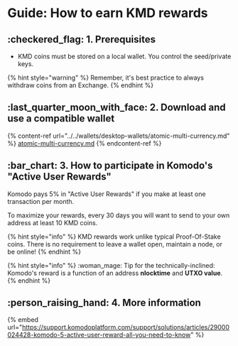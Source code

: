 # Guide: How to earn KMD rewards

## :checkered\_flag: 1. Prerequisites

* KMD coins must be stored on a local wallet. You control the seed/private keys.

{% hint style="warning" %}
Remember, it's best practice to always withdraw coins from an Exchange.
{% endhint %}

## :last\_quarter\_moon\_with\_face: 2. Download and use a compatible wallet

{% content-ref url="../../wallets/desktop-wallets/atomic-multi-currency.md" %}
[atomic-multi-currency.md](../../wallets/desktop-wallets/atomic-multi-currency.md)
{% endcontent-ref %}

## :bar\_chart: 3. How to participate in Komodo's "Active User Rewards"

Komodo pays 5% in "Active User Rewards" if you make at least one transaction per month.

To maximize your rewards, every 30 days you will want to send to your own address at least 10 KMD coins.

{% hint style="info" %}
KMD rewards work unlike typical Proof-Of-Stake coins. There is no requirement to leave a wallet open, maintain a node, or be online!
{% endhint %}

{% hint style="info" %}
:woman\_mage: Tip for the technically-inclined: Komodo's reward is a function of an address **nlocktime** and **UTXO value**.
{% endhint %}

## :person\_raising\_hand: 4. More information

{% embed url="https://support.komodoplatform.com/support/solutions/articles/29000024428-komodo-5-active-user-reward-all-you-need-to-know" %}

